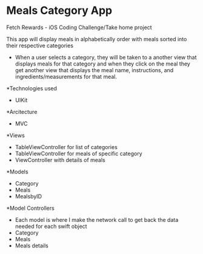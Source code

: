 # Meals Category App
Fetch Rewards - iOS Coding Challenge/Take home project

This app will display meals in alphabetically order with meals sorted into their respective categories
- When a user selects a category, they will be taken to a another view that displays meals for that category and when they click on the meal they get another view that displays the meal name, instructions, and ingredients/measurements for that meal.

*Technologies used
  - UIKit

*Arcitecture
  - MVC 

*Views
  - TableViewController for list of categories
  - TableViewController for meals of specific category
  - ViewController with details of meals

*Models
  - Category
  - Meals
  - MealsbyID

*Model Controllers
 - Each model is where I make the network call to get back the data needed for each swift object
  - Category
  -  Meals
  -  Meals details

